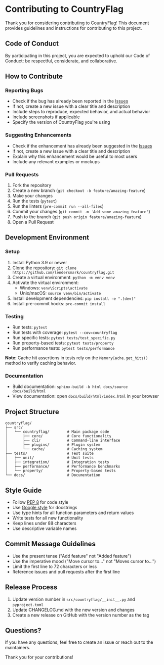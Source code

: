# Contributing to CountryFlag

Thank you for considering contributing to CountryFlag! This document provides guidelines and instructions for contributing to this project.

## Code of Conduct

By participating in this project, you are expected to uphold our Code of Conduct: be respectful, considerate, and collaborative.

## How to Contribute

### Reporting Bugs

- Check if the bug has already been reported in the [Issues](https://github.com/lendersmark/countryflag/issues)
- If not, create a new issue with a clear title and description
- Include steps to reproduce, expected behavior, and actual behavior
- Include screenshots if applicable
- Specify the version of CountryFlag you're using

### Suggesting Enhancements

- Check if the enhancement has already been suggested in the [Issues](https://github.com/lendersmark/countryflag/issues)
- If not, create a new issue with a clear title and description
- Explain why this enhancement would be useful to most users
- Include any relevant examples or mockups

### Pull Requests

1. Fork the repository
2. Create a new branch (`git checkout -b feature/amazing-feature`)
3. Make your changes
4. Run the tests (`pytest`)
5. Run the linters (`pre-commit run --all-files`)
6. Commit your changes (`git commit -m 'Add some amazing feature'`)
7. Push to the branch (`git push origin feature/amazing-feature`)
8. Open a Pull Request

## Development Environment

### Setup

1. Install Python 3.9 or newer
2. Clone the repository: `git clone https://github.com/lendersmark/countryflag.git`
3. Create a virtual environment: `python -m venv venv`
4. Activate the virtual environment:
   - Windows: `venv\Scripts\activate`
   - Unix/macOS: `source venv/bin/activate`
5. Install development dependencies: `pip install -e ".[dev]"`
6. Install pre-commit hooks: `pre-commit install`

### Testing

- Run tests: `pytest`
- Run tests with coverage: `pytest --cov=countryflag`
- Run specific tests: `pytest tests/test_specific.py`
- Run property-based tests: `pytest tests/property`
- Run performance tests: `pytest tests/performance`

**Note**: Cache hit assertions in tests rely on the `MemoryCache.get_hits()` method to verify caching behavior.

### Documentation

- Build documentation: `sphinx-build -b html docs/source docs/build/html`
- View documentation: open `docs/build/html/index.html` in your browser

## Project Structure

```
countryflag/
├── src/
│   └── countryflag/        # Main package code
│       ├── core/           # Core functionality
│       ├── cli/            # Command-line interface
│       ├── plugins/        # Plugin system
│       └── cache/          # Caching system
├── tests/                  # Test suite
│   ├── unit/               # Unit tests
│   ├── integration/        # Integration tests
│   ├── performance/        # Performance benchmarks
│   └── property/           # Property-based tests
└── docs/                   # Documentation
```

## Style Guide

- Follow [PEP 8](https://www.python.org/dev/peps/pep-0008/) for code style
- Use [Google style](https://google.github.io/styleguide/pyguide.html#38-comments-and-docstrings) for docstrings
- Use type hints for all function parameters and return values
- Write tests for all new functionality
- Keep lines under 88 characters
- Use descriptive variable names

## Commit Message Guidelines

- Use the present tense ("Add feature" not "Added feature")
- Use the imperative mood ("Move cursor to..." not "Moves cursor to...")
- Limit the first line to 72 characters or less
- Reference issues and pull requests after the first line

## Release Process

1. Update version number in `src/countryflag/__init__.py` and `pyproject.toml`
2. Update CHANGELOG.md with the new version and changes
3. Create a new release on GitHub with the version number as the tag

## Questions?

If you have any questions, feel free to create an issue or reach out to the maintainers.

Thank you for your contributions!
